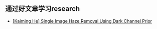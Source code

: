 ## 通过好文章学习research


- [[Kaiming He] Single Image Haze Removal Using Dark Channel Prior](https://projectsweb.cs.washington.edu/research/insects/CVPR2009/award/hazeremv_drkchnl.pdf)
